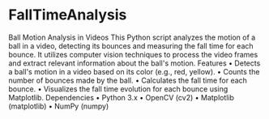 # FallTimeAnalysis
Ball Motion Analysis in Videos This Python script analyzes the motion of a ball in a video, detecting its bounces and measuring the fall time for each bounce. It utilizes computer vision techniques to process the video frames and extract relevant information about the ball's motion. Features • Detects a ball's motion in a video based on its color (e.g., red, yellow). • Counts the number of bounces made by the ball. • Calculates the fall time for each bounce. • Visualizes the fall time evolution for each bounce using Matplotlib. Dependencies • Python 3.x • OpenCV (cv2) • Matplotlib (matplotlib) • NumPy (numpy)
